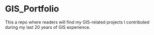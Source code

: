 # GIS_Portfolio
This a repo where readers will find my GIS-related projects I contributed during my last 20 years of GIS experience.
